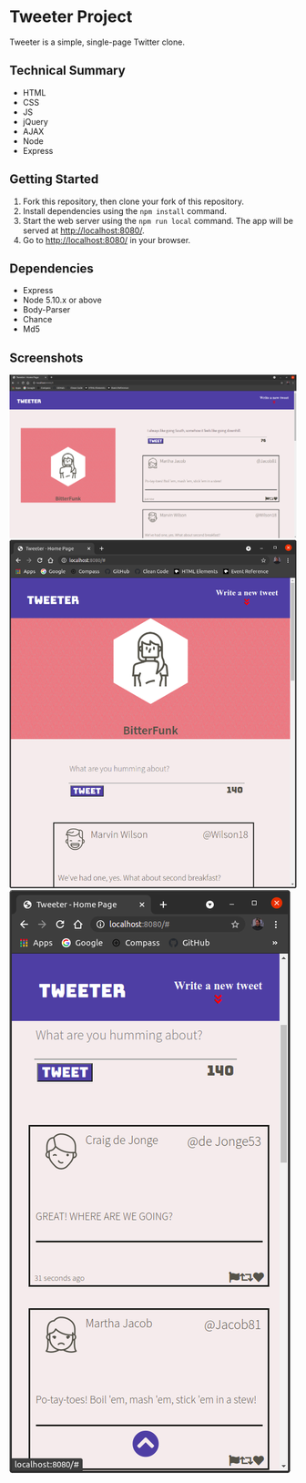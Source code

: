 # Tweeter Project

Tweeter is a simple, single-page Twitter clone.

## Technical Summary
* HTML 
* CSS 
* JS
* jQuery
* AJAX 
* Node 
* Express

## Getting Started

1. Fork this repository, then clone your fork of this repository.
2. Install dependencies using the `npm install` command.
3. Start the web server using the `npm run local` command. The app will be served at <http://localhost:8080/>.
4. Go to <http://localhost:8080/> in your browser.

## Dependencies

- Express
- Node 5.10.x or above
- Body-Parser
- Chance
- Md5


## Screenshots

!["Screenshot of desktop sized screen"](https://github.com/cvogrinetz/tweeter/blob/master/docs/DesktopScreenSize.png?raw=true)
!["Screenshot of tablet sized screen"](https://github.com/cvogrinetz/tweeter/blob/master/docs/TabletSizeScreen.png?raw=true)
!["Screenshot of mobile sized screen"](https://github.com/cvogrinetz/tweeter/blob/master/docs/MobileSizeScreen.png?raw=true)
